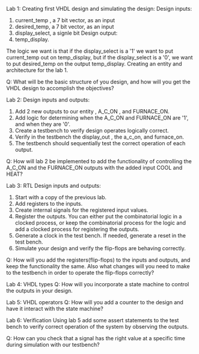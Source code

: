 Lab 1: Creating first VHDL design and simulating the design:
Design inputs:
1) current_temp , a 7 bit vector, as an input
2) desired_temp, a 7 bit vector, as an input
3) display_select, a signle bit
Design output: 
1) temp_display.

The logic we want is that if the display_select is a '1' we want to put current_temp out on temp_display, but if the display_select is a '0', we want to put desired_temp on the output temp_display.
Creating an entity and architecture for the lab 1.   

Q: What will be the basic structure of you design, and how will you get the VHDL design to accomplish the objectives?

Lab 2:
Design inputs and outputs:
1) Add 2 new outputs to our entity ,  A_C_ON , and FURNACE_ON.
2) Add logic for determining when the A_C_ON and FURNACE_ON are '1', and when they are '0'.
3) Create a testbench to verify design operates logically correct.
4) Verify in the testbench the display_out , the a_c_on, and furnace_on.
5) The testbench should sequentially test the correct operation of each output.

Q: How will lab 2 be implemented to add the functionality of controlling the A_C_ON and the FURNACE_ON outputs with the added input COOL and HEAT?

Lab 3: RTL
Design inputs and outputs:
1) Start with a copy of the previous lab.
2) Add registers to the inputs.
3) Create internal signals for the registered input values.
4) Register the outputs.  You can either put the combinatorial logic in a clocked process, or keep the combinatorial process for the logic and add a clocked process for registering the outputs.
5) Generate a clock in the test bench.    If needed, generate a reset in the test bench.
6) Simulate your design and verify the flip-flops are behaving correctly.

Q: How will you add the registers(flip-flops) to the inputs and outputs, and keep the functionality the same. Also what changes will you need to make to the testbench in order to operate the flip-flops correctly?

Lab 4: VHDL types
Q: How will you incorporate a state machine to control the outputs in your design.

Lab 5: VHDL operators
Q: How will you add a counter to the design and have it interact with the state machine?

Lab 6: Verification
Using lab 5 add some assert statements to the test bench to verify correct operation of the system by observing the outputs.

Q: How can you check that a signal has the right value at a specific time during simulation with our testbench?
